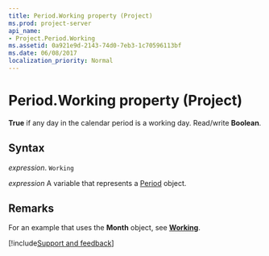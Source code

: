 ```yaml
---
title: Period.Working property (Project)
ms.prod: project-server
api_name:
- Project.Period.Working
ms.assetid: 0a921e9d-2143-74d0-7eb3-1c70596113bf
ms.date: 06/08/2017
localization_priority: Normal
---
```



# Period.Working property (Project)

 **True** if any day in the calendar period is a working day. Read/write **Boolean**.


## Syntax

_expression_. `Working`

_expression_ A variable that represents a [Period](./Project.Period.md) object.


## Remarks

For an example that uses the  **Month** object, see **[Working](Project.Month.Working.md)**.

[!include[Support and feedback](~/includes/feedback-boilerplate.md)]